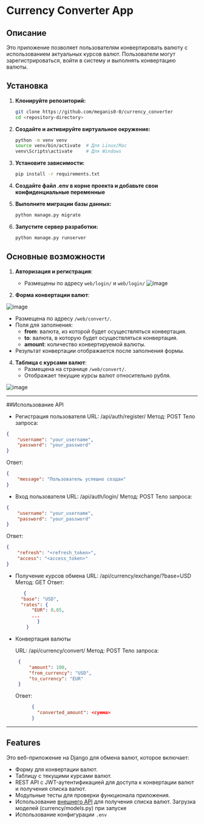 # Currency Converter App

## Описание

Это приложение позволяет пользователям конвертировать валюту с использованием актуальных курсов валют. Пользователи могут зарегистрироваться, войти в систему и выполнять конвертацию валюты.

## Установка

1. **Клонируйте репозиторий:**
   ```bash
   git clone https://github.com/meganis0-0/currency_converter
   cd <repository-directory>
   ```

2. **Создайте и активируйте виртуальное окружение:**
   ```bash
   python -m venv venv
   source venv/bin/activate  # Для Linux/Mac
   venv\Scripts\activate     # Для Windows
   ```

3. **Установите зависимости:**
   ```bash
   pip install -r requirements.txt
   ```

4. **Создайте файл .env в корне проекта и добавьте свои конфиденциальные переменные**

5. **Выполните миграции базы данных:**
   ```bash
   python manage.py migrate
   ```

6. **Запустите сервер разработки:**
   ```bash
   python manage.py runserver
   ```

## Основные возможности
1. **Авторизация и регистрация**:
   - Размещены по адресу `web/login/` и `web/login/`
     ![image](https://github.com/user-attachments/assets/bfd4a279-2208-4a7f-9a7b-0d6ed9a05721)

3. **Форма конвертации валют**:

![image](https://github.com/user-attachments/assets/907db698-d16b-4916-bf2d-a04b1f280297)

   - Размещена по адресу `/web/convert/`.
   - Поля для заполнения:
     - **from**: валюта, из которой будет осуществляться конвертация.
     - **to**: валюта, в которую будет осуществляться конвертация.
     - **amount**: количество конвертируемой валюты.
   - Результат конвертации отображается после заполнения формы.

4. **Таблица с курсами валют**:
   - Размещена на странице `/web/convert/`.
   - Отображает текущие курсы валют относительно рубля.

![image](https://github.com/user-attachments/assets/6108a473-8816-461f-b108-b16f169e5439)


---

##Использование API
- Регистрация пользователя
URL: /api/auth/register/
Метод: POST
Тело запроса:

```json
{
    "username": "your_username",
    "password": "your_password"
}
```

Ответ:

```json
{
    "message": "Пользователь успешно создан"
}
```

- Вход пользователя
URL: /api/auth/login/
Метод: POST
Тело запроса:

```json
{
    "username": "your_username",
    "password": "your_password"
}
```

Ответ:

```json
{
    "refresh": "<refresh_token>",
    "access": "<access_token>"
}
```

- Получение курсов обмена
   URL: /api/currency/exchange/?base=USD
   Метод: GET
   Ответ:
   
  ```json
     {
    "base": "USD",
    "rates": {
        "EUR": 0.85,
        ...
          }
      }
  ```

- Конвертация валюты

   URL: /api/currency/convert/
   Метод: POST
   Тело запроса:
   
  ```json
   {
       "amount": 100,
       "from_currency": "USD",
       "to_currency": "EUR"
   }
  ```
   
   Ответ:
   
  ```json
        {
          "converted_amount": <сумма>
        }
  ```

---

## Features
Это веб-приложение на Django для обмена валют, которое включает:
- Форму для конвертации валют.
- Таблицу с текущими курсами валют.
- REST API с JWT-аутентификацией для доступа к конвертации валют и получения списка валют.
- Модульные тесты для проверки функционала приложения.
- Использование [внешнего API](https://www.cbr-xml-daily.ru/daily_json.js) для получения списка валют. Загрузка моделей (currency/models.py) при запуске
- Использование конфигурации `.env` <br>
